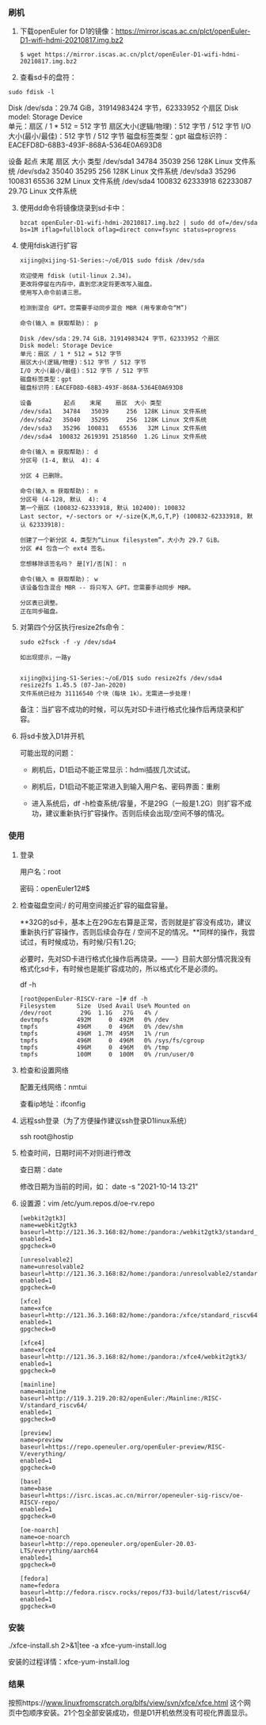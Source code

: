 ### 刷机

1. 下载openEuler for D1的镜像：https://mirror.iscas.ac.cn/plct/openEuler-D1-wifi-hdmi-20210817.img.bz2

   ```text
   $ wget https://mirror.iscas.ac.cn/plct/openEuler-D1-wifi-hdmi-20210817.img.bz2
   ```



2. 查看sd卡的盘符：


```text
sudo fdisk -l
```

Disk /dev/sda：29.74 GiB，31914983424 字节，62333952 个扇区
Disk model: Storage Device  
单元：扇区 / 1 * 512 = 512 字节
扇区大小(逻辑/物理)：512 字节 / 512 字节
I/O 大小(最小/最佳)：512 字节 / 512 字节
磁盘标签类型：gpt
磁盘标识符：EACEFD8D-68B3-493F-868A-5364E0A693D8

设备         起点     末尾     扇区  大小 类型
/dev/sda1   34784    35039      256  128K Linux 文件系统
/dev/sda2   35040    35295      256  128K Linux 文件系统
/dev/sda3   35296   100831    65536   32M Linux 文件系统
/dev/sda4  100832 62333918 62233087 29.7G Linux 文件系统



3. 使用dd命令将镜像烧录到sd卡中：

   ```text
   bzcat openEuler-D1-wifi-hdmi-20210817.img.bz2 | sudo dd of=/dev/sda bs=1M iflag=fullblock oflag=direct conv=fsync status=progress
   ```



4. 使用fdisk进行扩容

   ```
   xijing@xijing-S1-Series:~/oE/D1$ sudo fdisk /dev/sda
   
   欢迎使用 fdisk (util-linux 2.34)。
   更改将停留在内存中，直到您决定将更改写入磁盘。
   使用写入命令前请三思。
   
   检测到混合 GPT。您需要手动同步混合 MBR (用专家命令“M”)
   
   命令(输入 m 获取帮助)： p
   
   Disk /dev/sda：29.74 GiB，31914983424 字节，62333952 个扇区
   Disk model: Storage Device  
   单元：扇区 / 1 * 512 = 512 字节
   扇区大小(逻辑/物理)：512 字节 / 512 字节
   I/O 大小(最小/最佳)：512 字节 / 512 字节
   磁盘标签类型：gpt
   磁盘标识符：EACEFD8D-68B3-493F-868A-5364E0A693D8
   
   设备         起点    末尾    扇区  大小 类型
   /dev/sda1   34784   35039     256  128K Linux 文件系统
   /dev/sda2   35040   35295     256  128K Linux 文件系统
   /dev/sda3   35296  100831   65536   32M Linux 文件系统
   /dev/sda4  100832 2619391 2518560  1.2G Linux 文件系统
   
   命令(输入 m 获取帮助)： d
   分区号 (1-4, 默认  4): 4
   
   分区 4 已删除。
   
   命令(输入 m 获取帮助)： n
   分区号 (4-128, 默认  4): 4
   第一个扇区 (100832-62333918, 默认 102400): 100832
   Last sector, +/-sectors or +/-size{K,M,G,T,P} (100832-62333918, 默认 62333918): 
   
   创建了一个新分区 4，类型为“Linux filesystem”，大小为 29.7 GiB。
   分区 #4 包含一个 ext4 签名。
   
   您想移除该签名吗？ 是[Y]/否[N]： n
   
   命令(输入 m 获取帮助)： w
   该设备包含混合 MBR -- 将只写入 GPT。您需要手动同步 MBR。
   
   分区表已调整。
   正在同步磁盘。
   
   ```

5. 对第四个分区执行resize2fs命令：

   ```
   sudo e2fsck -f -y /dev/sda4
   
   如出现提示，一路y
   
   
   xijing@xijing-S1-Series:~/oE/D1$ sudo resize2fs /dev/sda4
   resize2fs 1.45.5 (07-Jan-2020)
   文件系统已经为 31116540 个块（每块 1k）。无需进一步处理！
   
   ```

   备注：当扩容不成功的时候，可以先对SD卡进行格式化操作后再烧录和扩容。

   

6. 将sd卡放入D1并开机

   可能出现的问题：

   - 刷机后，D1启动不能正常显示：hdmi插拔几次试试。
   
   - 刷机后，D1启动不能正常进入到输入用户名、密码界面：重刷
   - 进入系统后，df -h检查系统/容量，不是29G（一般是1.2G）则扩容不成功，建议重新执行扩容操作。否则后续会出现/空间不够的情况。
   
   



### 使用

1. 登录

   用户名：root

   密码：openEuler12#$

2. 检查磁盘空间:/ 的可用空间接近扩容的磁盘容量。

   **32G的sd卡，基本上在29G左右算是正常，否则就是扩容没有成功，建议重新执行扩容操作，否则后续会存在 / 空间不足的情况。**同样的操作，我尝试过，有时候成功，有时候/只有1.2G;

   必要时，先对SD卡进行格式化操作后再烧录。——》目前大部分情况我没有格式化sd卡，有时候也是能扩容成功的，所以格式化不是必须的。

   df -h

   ```
   [root@openEuler-RISCV-rare ~]# df -h
   Filesystem      Size  Used Avail Use% Mounted on
   /dev/root        29G  1.1G   27G   4% /
   devtmpfs        492M     0  492M   0% /dev
   tmpfs           496M     0  496M   0% /dev/shm
   tmpfs           496M  1.7M  495M   1% /run
   tmpfs           496M     0  496M   0% /sys/fs/cgroup
   tmpfs           496M     0  496M   0% /tmp
   tmpfs           100M     0  100M   0% /run/user/0
   
   ```

   

3. 检查和设置网络

   配置无线网络：nmtui

   查看ip地址：ifconfig

4. 远程ssh登录（为了方便操作建议ssh登录D1linux系统）

   ssh root@hostip

5. 检查时间，日期时间不对则进行修改

   查日期：date

   修改日期为当前的时间，如： date -s "2021-10-14 13:21"

6. 设置源：vim /etc/yum.repos.d/oe-rv.repo

   ```
   [webkit2gtk3]
   name=webkit2gtk3
   baseurl=http://121.36.3.168:82/home:/pandora:/webkit2gtk3/standard_riscv64/
   enabled=1
   gpgcheck=0
   
   [unresolvable2]
   name=unresolvable2
   baseurl=http://121.36.3.168:82/home:/pandora:/unresolvable2/standard_riscv64/
   enabled=1
   gpgcheck=0
   
   [xfce]
   name=xfce
   baseurl=http://121.36.3.168:82/home:/pandora:/xfce/standard_riscv64/
   enabled=1
   gpgcheck=0
   
   [xfce4]
   name=xfce4
   baseurl=http://121.36.3.168:82/home:/pandora:/xfce4/webkit2gtk3/
   enabled=1
   gpgcheck=0
   
   [mainline]
   name=mainline
   baseurl=http://119.3.219.20:82/openEuler:/Mainline:/RISC-V/standard_riscv64/
   enabled=1
   gpgcheck=0
   
   [preview]
   name=preview
   baseurl=https://repo.openeuler.org/openEuler-preview/RISC-V/everything/
   enabled=1
   gpgcheck=0
   
   [base]
   name=base
   baseurl=https://isrc.iscas.ac.cn/mirror/openeuler-sig-riscv/oe-RISCV-repo/
   enabled=1
   gpgcheck=0
   
   [oe-noarch]
   name=oe-noarch
   baseurl=http://repo.openeuler.org/openEuler-20.03-LTS/everything/aarch64
   enabled=1
   gpgcheck=0
   
   [fedora]
   name=fedora
   baseurl=http://fedora.riscv.rocks/repos/f33-build/latest/riscv64/
   enabled=1
   gpgcheck=0
   ```
   
   


### 安装

./xfce-install.sh 2>&1|tee -a xfce-yum-install.log

安装的过程详情：xfce-yum-install.log



### 结果

按照https://www.linuxfromscratch.org/blfs/view/svn/xfce/xfce.html 这个网页中包顺序安装。21个包全部安装成功，但是D1开机依然没有可视化界面显示。



